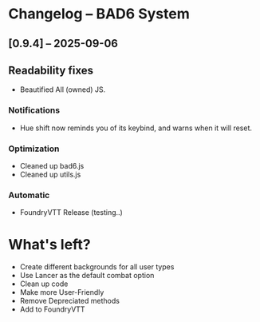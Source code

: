 # Changelog – BAD6 System


## [0.9.4] – 2025-09-06

## Readability fixes
- Beautified All (owned) JS.

### Notifications
- Hue shift now reminds you of its keybind, and warns when it will reset.

### Optimization
- Cleaned up bad6.js
- Cleaned up utils.js

### Automatic
- FoundryVTT Release (testing..)


# What's left?
- Create different backgrounds for all user types
- Use Lancer as the default combat option
- Clean up code
- Make more User-Friendly
- Remove Depreciated methods
- Add to FoundryVTT
